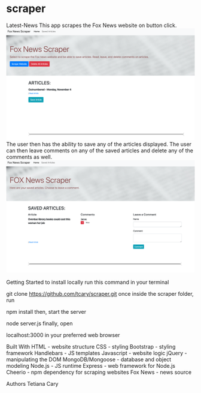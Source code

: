 # scraper

Latest-News
This app scrapes the Fox News website on button click.
![ScrapedArticles](public/images/scraperArticles.png)
The user then has the ability to save any of the articles displayed. The user can then leave comments on any of the saved articles and delete any of the comments as well.
![SavedArticlesWithComments](public/images/scraperSaved.png)

Getting Started
to install locally run this command in your terminal

git clone https://github.com/tcary/scraper.git
once inside the scraper folder, run

npm install
then, start the server

node server.js
finally, open

localhost:3000
in your preferred web browser

Built With
HTML - website structure
CSS - styling
Bootstrap - styling framework
Handlebars - JS templates
Javascript - website logic
jQuery - manipulating the DOM
MongoDB/Mongoose - database and object modeling
Node.js - JS runtime
Express - web framework for Node.js
Cheerio - npm dependency for scraping websites
Fox News - news source

Authors
Tetiana Cary
